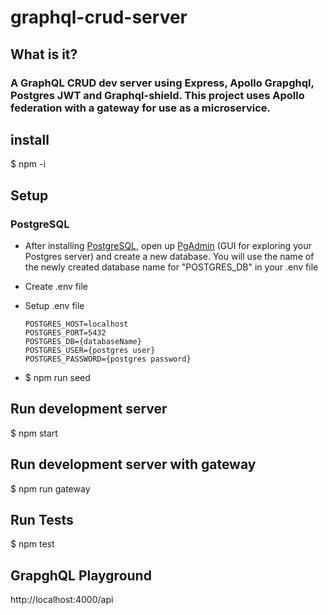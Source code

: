 # graphql-crud-server

## What is it?

### A GraphQL CRUD dev server using Express, Apollo Grapghql, Postgres JWT and Graphql-shield. This project uses Apollo federation with a gateway for use as a microservice.

## install

\$ npm -i

## Setup

### PostgreSQL

- After installing [PostgreSQL](https://www.postgresql.org/download/), open up [PgAdmin](https://www.pgadmin.org/) (GUI for exploring your Postgres server) and create a new database. You will use the name of the newly created database name for "POSTGRES_DB" in your .env file

- Create .env file

- Setup .env file
  ```
  POSTGRES_HOST=localhost
  POSTGRES_PORT=5432
  POSTGRES_DB={databaseName}
  POSTGRES_USER={postgres user}
  POSTGRES_PASSWORD={postgres password}
  ```
- \$ npm run seed

## Run development server

\$ npm start

## Run development server with gateway

\$ npm run gateway

## Run Tests

\$ npm test

## GrapghQL Playground

http://localhost:4000/api
